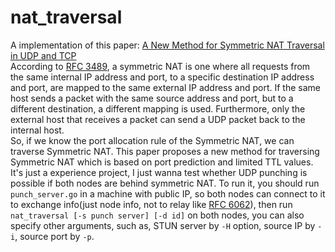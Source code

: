 # nat_traversal
A implementation of this paper: [A New Method for Symmetric NAT Traversal in UDP and TCP](http://www.goto.info.waseda.ac.jp/~wei/file/wei-apan-v10.pdf)  
According to [RFC 3489](http://tools.ietf.org/html/rfc3478), a symmetric NAT is one where all requests from the same internal IP address and port, to a specific destination IP address and port, are mapped to the same external IP address and
port. If the same host sends a packet with the same source address and port, but to a different destination, a different mapping is used. Furthermore, only the external host that receives a packet can send a UDP packet back to the internal host.  
So, if we know the port allocation rule of the Symmetric NAT, we can traverse Symmetric NAT. This paper proposes a new method for traversing Symmetric NAT which is based on port prediction and limited TTL values.  
It's just a experience project, I just wanna test whether UDP punching is possible if both nodes are behind symmetric NAT. To run it, you should run `punch_server.go` in a machine with public IP, so both nodes can connect to it to exchange info(just node info, not to relay like [RFC 6062](https://tools.ietf.org/html/rfc6062)), then run `nat_traversal [-s punch server] [-d id]` on both nodes, you can also specify other arguments, such as, STUN server by `-H` option, source IP by `-i`, source port by `-p`.